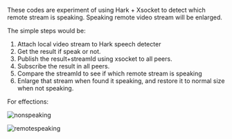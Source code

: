These codes are experiment of using Hark + Xsocket to detect which remote stream is speaking. Speaking remote video stream
will be enlarged.

The simple steps would be:

1. Attach local video stream to Hark speech detecter
2. Get the result if speak or not.
3. Publish the result+streamId using xsocket to all peers.
4. Subscribe the result in all peers.
5. Compare the streamId to see if which remote stream is speaking
6. Enlarge that stream when found it speaking, and restore it to normal size when not speaking.


For effections:

![nonspeaking](https://cloud.githubusercontent.com/assets/7226799/13701437/37b58374-e788-11e5-93af-8739ab7e5af2.png)



![remotespeaking](https://cloud.githubusercontent.com/assets/7226799/13701438/37b60524-e788-11e5-946a-1ae58c11c3a1.png)
